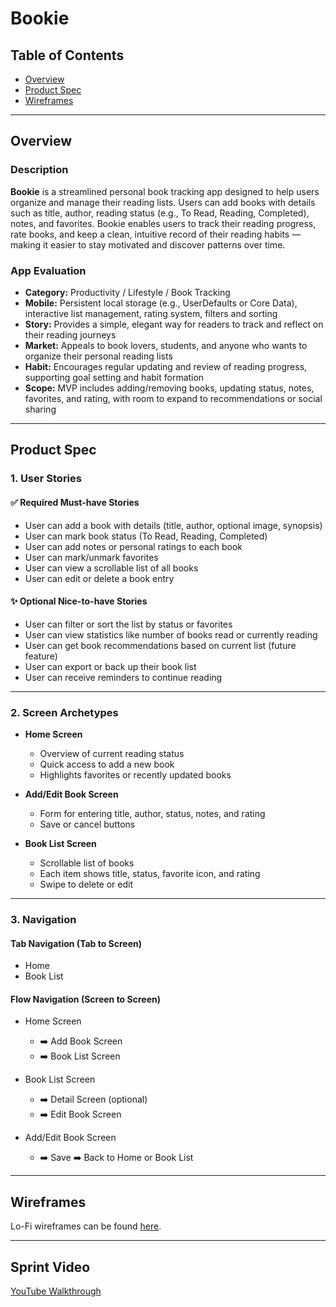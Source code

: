 # Bookie

## Table of Contents
- [Overview](#overview)
- [Product Spec](#product-spec)
- [Wireframes](#wireframes)

---

## Overview

### Description
**Bookie** is a streamlined personal book tracking app designed to help users organize and manage their reading lists. Users can add books with details such as title, author, reading status (e.g., To Read, Reading, Completed), notes, and favorites. Bookie enables users to track their reading progress, rate books, and keep a clean, intuitive record of their reading habits — making it easier to stay motivated and discover patterns over time.

### App Evaluation

- **Category:** Productivity / Lifestyle / Book Tracking  
- **Mobile:** Persistent local storage (e.g., UserDefaults or Core Data), interactive list management, rating system, filters and sorting  
- **Story:** Provides a simple, elegant way for readers to track and reflect on their reading journeys  
- **Market:** Appeals to book lovers, students, and anyone who wants to organize their personal reading lists  
- **Habit:** Encourages regular updating and review of reading progress, supporting goal setting and habit formation  
- **Scope:** MVP includes adding/removing books, updating status, notes, favorites, and rating, with room to expand to recommendations or social sharing

---

## Product Spec

### 1. User Stories

#### ✅ Required Must-have Stories
- User can add a book with details (title, author, optional image, synopsis)
- User can mark book status (To Read, Reading, Completed)
- User can add notes or personal ratings to each book
- User can mark/unmark favorites
- User can view a scrollable list of all books
- User can edit or delete a book entry

#### ✨ Optional Nice-to-have Stories
- User can filter or sort the list by status or favorites
- User can view statistics like number of books read or currently reading
- User can get book recommendations based on current list (future feature)
- User can export or back up their book list
- User can receive reminders to continue reading

---

### 2. Screen Archetypes

- **Home Screen**
  - Overview of current reading status
  - Quick access to add a new book
  - Highlights favorites or recently updated books

- **Add/Edit Book Screen**
  - Form for entering title, author, status, notes, and rating
  - Save or cancel buttons

- **Book List Screen**
  - Scrollable list of books
  - Each item shows title, status, favorite icon, and rating
  - Swipe to delete or edit

---

### 3. Navigation

#### Tab Navigation (Tab to Screen)
- Home
- Book List

#### Flow Navigation (Screen to Screen)
- Home Screen  
  - ➡️ Add Book Screen  
  - ➡️ Book List Screen  

- Book List Screen  
  - ➡️ Detail Screen (optional)  
  - ➡️ Edit Book Screen

- Add/Edit Book Screen  
  - ➡️ Save ➡️ Back to Home or Book List  

---

## Wireframes

Lo-Fi wireframes can be found [here](https://www.figma.com/design/Nwt05poG5B7ORKuaYSl76o/Untitled?node-id=0-1&t=KOHURlkRhEFCCe1k-1).

---

## Sprint Video 

[YouTube Walkthrough](https://youtube.com/shorts/OtBm11uGMG8?feature=share)
